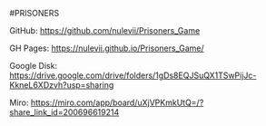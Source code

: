 #PRISONERS

GitHub: https://github.com/nulevii/Prisoners_Game

GH Pages: https://nulevii.github.io/Prisoners_Game/

Google Disk: https://drive.google.com/drive/folders/1gDs8EQJSuQX1TSwPijJc-KkneL6XDzvh?usp=sharing

Miro: https://miro.com/app/board/uXjVPKmkUtQ=/?share_link_id=200696619214